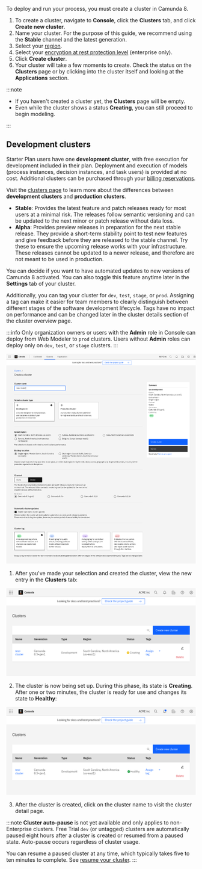 ---
---

To deploy and run your process, you must create a cluster in Camunda 8.

1. To create a cluster, navigate to **Console**, click the **Clusters** tab, and click **Create new cluster**.
1. Name your cluster. For the purpose of this guide, we recommend using the **Stable** channel and the latest generation.
1. Select your [region](/reference/regions.md).
1. Select your [encryption at rest protection level](/components/concepts/encryption-at-rest.md) (enterprise only).
1. Click **Create cluster**.
1. Your cluster will take a few moments to create. Check the status on the **Clusters** page or by clicking into the cluster itself and looking at the **Applications** section.

:::note

- If you haven't created a cluster yet, the **Clusters** page will be empty.
- Even while the cluster shows a status **Creating**, you can still proceed to begin modeling.

:::

## Development clusters

Starter Plan users have one **development cluster**, with free execution for development included in their plan.
Deployment and execution of models (process instances, decision instances, and task users) is provided at no cost.
Additional clusters can be purchased through your [billing reservations](/components/console/manage-plan/update-billing-reservations.md).

Visit the [clusters page](/components/concepts/clusters.md) to learn more about the differences between **development clusters** and **production clusters**.

- **Stable**: Provides the latest feature and patch releases ready for most users at a minimal risk. The releases follow semantic versioning and can be updated to the next minor or patch release without data loss.
- **Alpha**: Provides preview releases in preparation for the next stable release. They provide a short-term stability point to test new features and give feedback before they are released to the stable channel. Try these to ensure the upcoming release works with your infrastructure. These releases cannot be updated to a newer release, and therefore are not meant to be used in production.

You can decide if you want to have automated updates to new versions of Camunda 8 activated. You can also toggle this feature anytime later in the **Settings** tab of your cluster.

Additionally, you can tag your cluster for `dev`, `test`, `stage`, or `prod`. Assigning a tag can make it easier for team members to clearly distinguish between different stages of the software development lifecycle. Tags have no impact on performance and can be changed later in the cluster details section of the cluster overview page.

:::info
Only organization owners or users with the **Admin** role in Console can deploy from Web Modeler to `prod` clusters.
Users without **Admin** roles can deploy only on `dev`, `test`, or `stage` clusters.
:::

![cluster-creating-modal](./img/cluster-creating-modal.png)

1. After you've made your selection and created the cluster, view the new entry in the **Clusters** tab:

![cluster-creating](./img/cluster-overview-new-cluster-creating.png)

2. The cluster is now being set up. During this phase, its state is **Creating**. After one or two minutes, the cluster is ready for use and changes its state to **Healthy**:

![cluster-healthy](./img/cluster-overview-new-cluster-healthy.png)

3. After the cluster is created, click on the cluster name to visit the cluster detail page.

:::note
**Cluster auto-pause** is not yet available and only applies to non-Enterprise clusters. Free Trial `dev` (or untagged) clusters are automatically paused eight hours after a cluster is created or resumed from a paused state. Auto-pause occurs regardless of cluster usage.

You can resume a paused cluster at any time, which typically takes five to ten minutes to complete. See [resume your cluster](/components/console/manage-clusters/manage-cluster.md#resume-a-cluster).
:::
